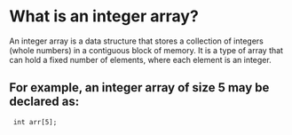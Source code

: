 # What is an integer array?

  An integer array is a data structure that stores a collection of integers (whole numbers) in a contiguous block of memory. It is a type of array that can hold a fixed number of elements, where each element is an integer.
  
   ## For example, an integer array of size 5 may be declared as:
              
              
     int arr[5];
